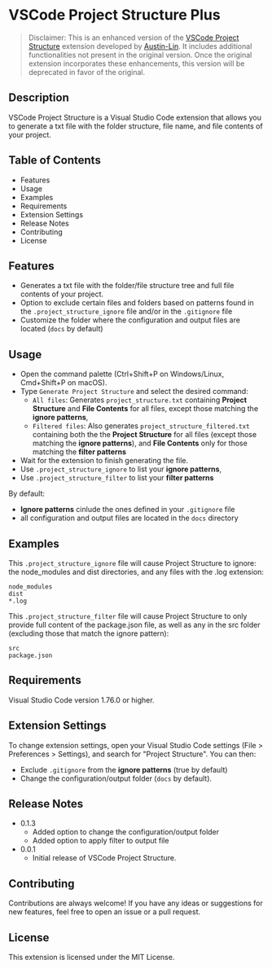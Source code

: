 # VSCode Project Structure Plus

> Disclaimer: This is an enhanced version of the [VSCode Project Structure](https://marketplace.visualstudio.com/items?itemName=Austin-Lin.vscode-project-structure) extension developed by [Austin-Lin](https://github.com/l02162010/VSCode-Project-Structure). It includes additional functionalities not present in the original version. Once the original extension incorporates these enhancements, this version will be deprecated in favor of the original.

## Description

VSCode Project Structure is a Visual Studio Code extension that allows you to generate a txt file with the folder structure, file name, and file contents of your project.

## Table of Contents

- Features
- Usage
- Examples
- Requirements
- Extension Settings
- Release Notes
- Contributing
- License

## Features

- Generates a txt file with the folder/file structure tree and full file contents of your project.
- Option to exclude certain files and folders based on patterns found in the `.project_structure_ignore` file and/or in the `.gitignore` file
- Customize the folder where the configuration and output files are located (`docs` by default)

## Usage

- Open the command palette (Ctrl+Shift+P on Windows/Linux, Cmd+Shift+P on macOS).
- Type `Generate Project Structure` and select the desired command:
  - `All files`: Generates `project_structure.txt` containing **Project Structure** and **File Contents** for all files, except those matching the **ignore patterns**,
  - `Filtered files`: Also generates `project_structure_filtered.txt` containing both the the **Project Structure** for all files (except those matching the **ignore patterns**), and **File Contents** only for those matching the **filter patterns**
- Wait for the extension to finish generating the file.
- Use `.project_structure_ignore` to list your **ignore patterns**,
- Use `.project_structure_filter` to list your **filter patterns**

By default:

- **Ignore patterns** cinlude the ones defined in your `.gitignore` file
- all configuration and output files are located in the `docs` directory

## Examples

This `.project_structure_ignore` file will cause Project Structure to ignore: the node_modules and dist directories, and any files with the .log extension:

```
node_modules
dist
*.log
```

This `.project_structure_filter` file will cause Project Structure to only provide full content of the package.json file, as well as any in the src folder (excluding those that match the ignore pattern):

```
src
package.json
```

## Requirements

Visual Studio Code version 1.76.0 or higher.

## Extension Settings

To change extension settings, open your Visual Studio Code settings (File > Preferences > Settings), and search for "Project Structure". You can then:

- Exclude `.gitignore` from the **ignore patterns** (true by default)
- Change the configuration/output folder (`docs` by default).

## Release Notes

- 0.1.3
  - Added option to change the configuration/output folder
  - Added option to apply filter to output file
- 0.0.1
  - Initial release of VSCode Project Structure.

## Contributing

Contributions are always welcome! If you have any ideas or suggestions for new features, feel free to open an issue or a pull request.

## License

This extension is licensed under the MIT License.
